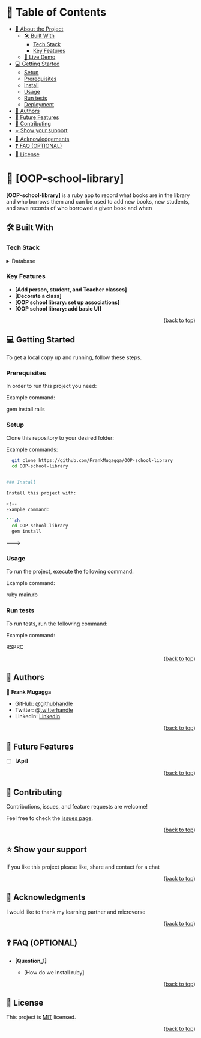 <a name="readme-top"></a>
<!--
<div align="center">
  You are encouraged to replace this logo with your own! Otherwise you can also remove it. 
  <h3><b>Microverse README Template</b></h3>
  <img src="murple_logo.png" alt="logo" width="140"  height="auto" />
  <br/>
</div> 
-->

# 📗 Table of Contents

- [📖 About the Project](#about-project)
  - [🛠 Built With](#built-with)
    - [Tech Stack](#tech-stack)
    - [Key Features](#key-features)
  - [🚀 Live Demo](#live-demo)
- [💻 Getting Started](#getting-started)
  - [Setup](#setup)
  - [Prerequisites](#prerequisites)
  - [Install](#install)
  - [Usage](#usage)
  - [Run tests](#run-tests)
  - [Deployment](#deployment)
- [👥 Authors](#authors)
- [🔭 Future Features](#future-features)
- [🤝 Contributing](#contributing)
- [⭐️ Show your support](#support)
- [🙏 Acknowledgements](#acknowledgements)
- [❓ FAQ (OPTIONAL)](#faq)
- [📝 License](#license)

# 📖 [OOP-school-library] <a name="about-project"></a>

**[OOP-school-library]** is a ruby app to record what books are in the library and who borrows them and can be used to add new books, new students, and save records of who borrowed a given book and when

## 🛠 Built With <a name="built-with"></a>

### Tech Stack <a name="tech-stack"></a>


<details>
<summary>Database</summary>
  <ul>
    <li><a href="https://www.ruby-lang.org/en/">Ruby</a></li>
  </ul>
</details>

### Key Features <a name="key-features"></a>

- **[Add person, student, and Teacher classes]**
- **[Decorate a class]**
- **[OOP school library: set up associations]**
- **[OOP school library: add basic UI]**


<p align="right">(<a href="#readme-top">back to top</a>)</p>

<!-- LIVE DEMO -->
<!--
## 🚀 Live Demo <a name="live-demo"></a>

> Add a link to your deployed project.

- [Live Demo Link](https://google.com)

<p align="right">(<a href="#readme-top">back to top</a>)</p> -->

<!-- GETTING STARTED -->

## 💻 Getting Started <a name="getting-started"></a>

To get a local copy up and running, follow these steps.

### Prerequisites

In order to run this project you need:


Example command:

 gem install rails


### Setup

Clone this repository to your desired folder:

Example commands:

```sh
  git clone https://github.com/FrankMugagga/OOP-school-library
  cd OOP-school-library


### Install

Install this project with:

<!--
Example command:

```sh
  cd OOP-school-library
  gem install
```
--->

### Usage

To run the project, execute the following command:


Example command:


  ruby main.rb


### Run tests

To run tests, run the following command:

Example command:

RSPRC

<!--
### Deployment

You can deploy this project using:
-->
<!--
Example:

```sh

```
 -->

<p align="right">(<a href="#readme-top">back to top</a>)</p>

## 👥 Authors <a name="authors"></a>

👤 **Frank Mugagga**

- GitHub: [@githubhandle](https://www.github.com/FrankMugagga)
- Twitter: [@twitterhandle](https://www.twitter.com/@mugagga_frank)
- LinkedIn: [LinkedIn](https://www.linkedin.com/in/frank-mugagga)


<p align="right">(<a href="#readme-top">back to top</a>)</p>

<!-- FUTURE FEATURES -->

## 🔭 Future Features <a name="future-features"></a>

- [ ] **[Api]**

<p align="right">(<a href="#readme-top">back to top</a>)</p>

<!-- CONTRIBUTING -->

## 🤝 Contributing <a name="contributing"></a>

Contributions, issues, and feature requests are welcome!

Feel free to check the [issues page](https://github.com/FrankMugagga/OOP-school-library/issues).

<p align="right">(<a href="#readme-top">back to top</a>)</p>

<!-- SUPPORT -->

## ⭐️ Show your support <a name="support"></a>
If you like this project please like, share and contact for a chat

<p align="right">(<a href="#readme-top">back to top</a>)</p>

<!-- ACKNOWLEDGEMENTS -->

## 🙏 Acknowledgments <a name="acknowledgements"></a>

I would like to thank my learning partner and microverse

<p align="right">(<a href="#readme-top">back to top</a>)</p>

<!-- FAQ (optional) -->

## ❓ FAQ (OPTIONAL) <a name="faq"></a>

- **[Question_1]**

  - [How do we install ruby]
<!--
- **[Question_2]**

  - [Answer_2] -->

<p align="right">(<a href="#readme-top">back to top</a>)</p>

## 📝 License <a name="license"></a>

This project is [MIT](https://github.com/FrankMugagga/OOP-school-library/blob/dev/LICENSE) licensed.

<p align="right">(<a href="#readme-top">back to top</a>)</p>